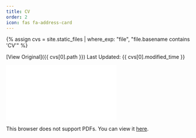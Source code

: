 ```yaml
---
title: CV
order: 2
icon: fas fa-address-card
---
```


{% assign cvs = site.static_files | where_exp: "file", "file.basename contains 'CV'" %}

[View Original]({{ cvs[0].path }})
Last Updated: {{ cvs[0].modified_time }}

<object data="{{ cvs[0].path }}" type="application/pdf" width="100%" height=700px>
    <embed src="{{ cvs[0].path }}">
        <p>This browser does not support PDFs. You can view it <a href="{{ cvs[0].path }}">here</a>.</p>
    </embed>
</object>
